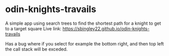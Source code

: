 # odin-knights-travails
A simple app using search trees to find the shortest path for a knight to get to a target square
Live link:
https://sbingley22.github.io/odin-knights-travails

Has a bug where if you select for example the bottom right, and then top left the call stack will be exceded.